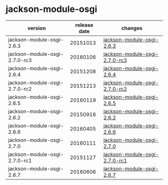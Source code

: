 # jackson-module-osgi	


|version|release date|changes|
|---|---|---|
|jackson-module-osgi-2.6.3|20151013|[jackson-module-osgi-2.6.3](./jackson-module-osgi-2.6.3-20151013.md)|
|jackson-module-osgi-2.7.0-rc3|20160106|[jackson-module-osgi-2.7.0-rc3](./jackson-module-osgi-2.7.0-rc3-20160106.md)|
|jackson-module-osgi-2.6.4|20151208|[jackson-module-osgi-2.6.4](./jackson-module-osgi-2.6.4-20151208.md)|
|jackson-module-osgi-2.7.0-rc2|20151213|[jackson-module-osgi-2.7.0-rc2](./jackson-module-osgi-2.7.0-rc2-20151213.md)|
|jackson-module-osgi-2.6.5|20160119|[jackson-module-osgi-2.6.5](./jackson-module-osgi-2.6.5-20160119.md)|
|jackson-module-osgi-2.6.2|20150916|[jackson-module-osgi-2.6.2](./jackson-module-osgi-2.6.2-20150916.md)|
|jackson-module-osgi-2.6.6|20160405|[jackson-module-osgi-2.6.6](./jackson-module-osgi-2.6.6-20160405.md)|
|jackson-module-osgi-2.7.0|20160111|[jackson-module-osgi-2.7.0](./jackson-module-osgi-2.7.0-20160111.md)|
|jackson-module-osgi-2.7.0-rc1|20151127|[jackson-module-osgi-2.7.0-rc1](./jackson-module-osgi-2.7.0-rc1-20151127.md)|
|jackson-module-osgi-2.6.7|20160606|[jackson-module-osgi-2.6.7](./jackson-module-osgi-2.6.7-20160606.md)|
